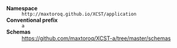 
<dl>
   <dt><b>Namespace</b></dt>
   <dd><code>http://maxtoroq.github.io/XCST/application</code></dd>

   <dt><b>Conventional prefix</b></dt>
   <dd><code>a</code></dd>

   <dt><b>Schemas</b></dt>
   <dd><a href="https://github.com/maxtoroq/XCST-a/tree/master/schemas">https://github.com/maxtoroq/XCST-a/tree/master/schemas</a></dd>
</dl>

